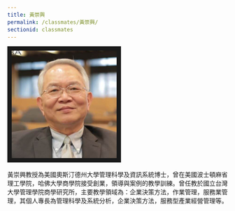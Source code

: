 ```yaml
---
title: 黃崇興
permalink: /classmates/黃崇興/
sectionid: classmates
---
```

<img src="/img/YR.jpg"
     alt="Photo of Dr. 黃崇興"
     width="240" border="10" />

黃崇興教授為美國奧斯汀德州大學管理科學及資訊系統博士，曾在美國波士頓麻省理工學院，哈佛大學商學院接受創業，領導與案例的教學訓練。曾任教於國立台灣大學管理學院商學研究所，主要教學領域為：企業決策方法，作業管理，服務業管理，其個人專長為管理科學及系統分析，企業決策方法，服務型產業經營管理等。
